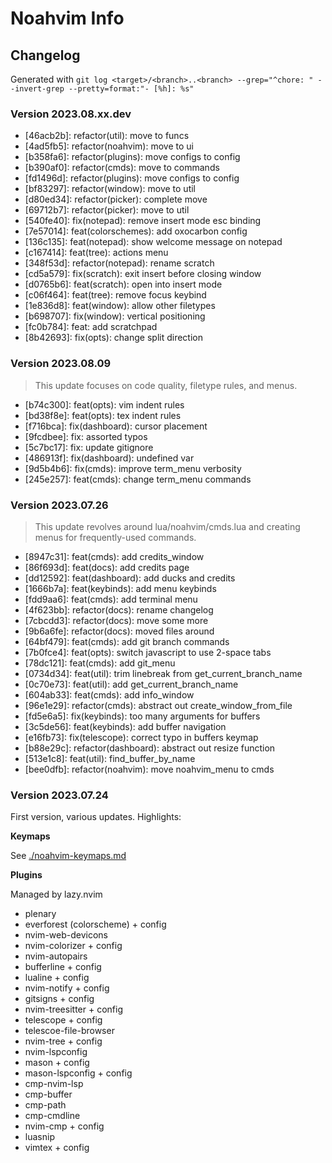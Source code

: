 # Noahvim Info

## Changelog

Generated with `git log <target>/<branch>..<branch> --grep="^chore: " --invert-grep --pretty=format:"- [%h]: %s"`

### Version 2023.08.xx.dev

- [46acb2b]: refactor(util): move to funcs
- [4ad5fb5]: refactor(noahvim): move to ui
- [b358fa6]: refactor(plugins): move configs to config
- [b390af0]: refactor(cmds): move to commands
- [fd1496d]: refactor(plugins): move configs to config
- [bf83297]: refactor(window): move to util
- [d80ed34]: refactor(picker): complete move
- [69712b7]: refactor(picker): move to util
- [540fe40]: fix(notepad): remove insert mode esc binding
- [7e57014]: feat(colorschemes): add oxocarbon config
- [136c135]: feat(notepad): show welcome message on notepad
- [c167414]: feat(tree): actions menu
- [348f53d]: refactor(notepad): rename scratch
- [cd5a579]: fix(scratch): exit insert before closing window
- [d0765b6]: feat(scratch): open into insert mode
- [c06f464]: feat(tree): remove focus keybind
- [1e836d8]: feat(window): allow other filetypes
- [b698707]: fix(window): vertical positioning
- [fc0b784]: feat: add scratchpad
- [8b42693]: fix(opts): change split direction

### Version 2023.08.09

> This update focuses on code quality, filetype rules, and menus.

- [b74c300]: feat(opts): vim indent rules
- [bd38f8e]: feat(opts): tex indent rules
- [f716bca]: fix(dashboard): cursor placement
- [9fcdbee]: fix: assorted typos
- [5c7bc17]: fix: update gitignore
- [486913f]: fix(dashboard): undefined var
- [9d5b4b6]: fix(cmds): improve term_menu verbosity
- [245e257]: feat(cmds): change term_menu commands

### Version 2023.07.26

> This update revolves around lua/noahvim/cmds.lua and creating menus for frequently-used commands.

- [8947c31]: feat(cmds): add credits_window
- [86f693d]: feat(docs): add credits page
- [dd12592]: feat(dashboard): add ducks and credits
- [1666b7a]: feat(keybinds): add menu keybinds
- [fdd9aa6]: feat(cmds): add terminal menu
- [4f623bb]: refactor(docs): rename changelog
- [7cbcdd3]: refactor(docs): move some more
- [9b6a6fe]: refactor(docs): moved files around
- [64bf479]: feat(cmds): add git branch commands
- [7b0fce4]: feat(opts): switch javascript to use 2-space tabs
- [78dc121]: feat(cmds): add git_menu
- [0734d34]: feat(util): trim linebreak from get_current_branch_name
- [0c70e73]: feat(util): add get_current_branch_name
- [604ab33]: feat(cmds): add info_window
- [96e1e29]: refactor(cmds): abstract out create_window_from_file
- [fd5e6a5]: fix(keybinds): too many arguments for buffers
- [3c5de56]: feat(keybinds): add buffer navigation
- [e16fb73]: fix(telescope): correct typo in buffers keymap
- [b88e29c]: refactor(dashboard): abstract out resize function
- [513e1c8]: feat(util): find_buffer_by_name
- [bee0dfb]: refactor(noahvim): move noahvim_menu to cmds

### Version 2023.07.24

First version, various updates. Highlights:

**Keymaps**

See [./noahvim-keymaps.md](./noahvim-keymaps.md)

**Plugins**

Managed by lazy.nvim

- plenary
- everforest (colorscheme) + config
- nvim-web-devicons
- nvim-colorizer + config
- nvim-autopairs
- bufferline + config
- lualine + config
- nvim-notify + config
- gitsigns + config
- nvim-treesitter + config
- telescope + config
- telescoe-file-browser
- nvim-tree + config
- nvim-lspconfig
- mason + config
- mason-lspconfig + config
- cmp-nvim-lsp
- cmp-buffer
- cmp-path
- cmp-cmdline
- nvim-cmp + config
- luasnip
- vimtex + config
